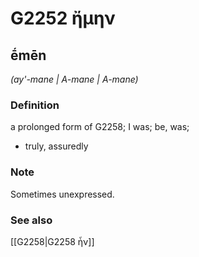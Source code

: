 # G2252 ἤμην

## ḗmēn

_(ay'-mane | A-mane | A-mane)_

### Definition

a prolonged form of G2258; I was; be, was; 

- truly, assuredly

### Note

Sometimes unexpressed.

### See also

[[G2258|G2258 ἦν]]
